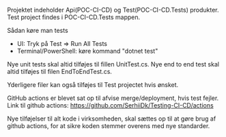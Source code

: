 Projektet indeholder Api(POC-CI-CD) og Test(POC-CI-CD.Tests) produkter.  
Test project findes i POC-CI-CD.Tests mappen. 

Sådan køre man tests
- UI: Tryk på Test => Run All Tests
- Terminal/PowerShell: køre kommand "dotnet test"


Nye unit tests skal altid tilføjes til fillen UnitTest.cs.
Nye end to end test skal altid tilføjes til filen EndToEndTest.cs.

Yderligere filer kan også tilføjes til Test projectet hvis ønsket.


GitHub actions er blevet sat op til afvise merge/deployment, hvis test fejler.
Link til github actions: https://github.com/SerhiiDk/Testing-CI-CD/actions

Nye tilføjelser til alt kode i virksomheden, skal sættes op til at gøre brug af github actions, for at sikre koden stemmer overens med nye standarder.

